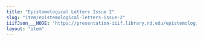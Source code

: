```yaml
---
title: "Epistemological Letters Issue 2"
slug: "item/epistemological-letters-issue-2"
iiifJson___NODE: 'https://presentation-iiif.library.nd.edu/epistemological-letters-issue-2/manifest'
layout: "item"
---
```

